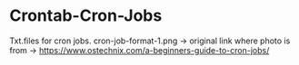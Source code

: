 # Crontab-Cron-Jobs
Txt.files for cron jobs.
cron-job-format-1.png -> original link where photo is from -> https://www.ostechnix.com/a-beginners-guide-to-cron-jobs/
